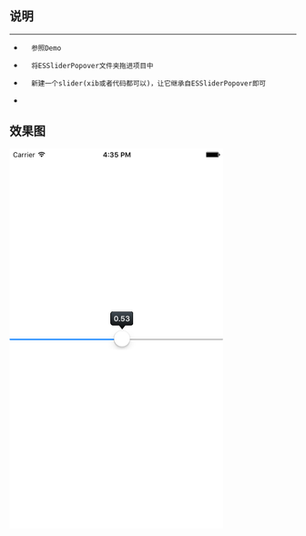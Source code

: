 ##	说明
*		*    *
*		参照Demo
*		将ESSliderPopover文件夹拖进项目中
*		新建一个slider(xib或者代码都可以)，让它继承自ESSliderPopover即可
*   
##  效果图
![image](https://github.com/Vesentanger/ESSliderPopover/blob/master/%E9%A2%84%E8%A7%88%E5%9B%BE.png)
